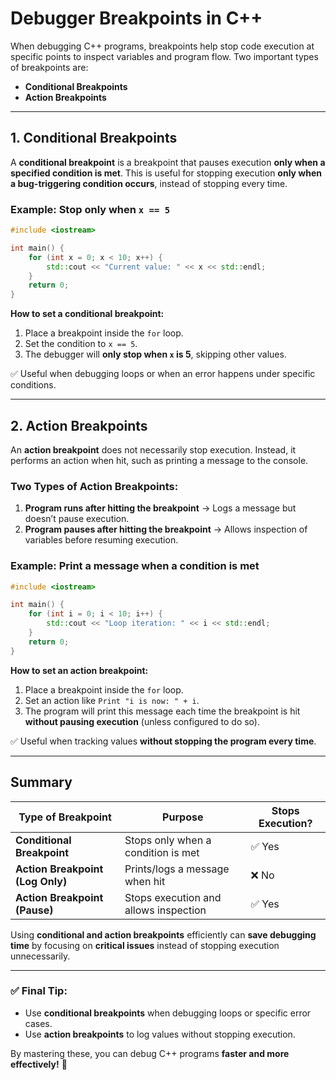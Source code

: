 # **Debugger Breakpoints in C++**

When debugging C++ programs, breakpoints help stop code execution at specific points to inspect variables and program flow. Two important types of breakpoints are:

- **Conditional Breakpoints**
- **Action Breakpoints**

---

## **1. Conditional Breakpoints**
A **conditional breakpoint** is a breakpoint that pauses execution **only when a specified condition is met**. This is useful for stopping execution **only when a bug-triggering condition occurs**, instead of stopping every time.

### **Example: Stop only when `x == 5`**
```cpp
#include <iostream>

int main() {
    for (int x = 0; x < 10; x++) {
        std::cout << "Current value: " << x << std::endl;
    }
    return 0;
}
```
**How to set a conditional breakpoint:**
1. Place a breakpoint inside the `for` loop.
2. Set the condition to `x == 5`.
3. The debugger will **only stop when `x` is 5**, skipping other values.

✅ Useful when debugging loops or when an error happens under specific conditions.

---

## **2. Action Breakpoints**
An **action breakpoint** does not necessarily stop execution. Instead, it performs an action when hit, such as printing a message to the console. 

### **Two Types of Action Breakpoints:**
1. **Program runs after hitting the breakpoint** → Logs a message but doesn’t pause execution.
2. **Program pauses after hitting the breakpoint** → Allows inspection of variables before resuming execution.

### **Example: Print a message when a condition is met**
```cpp
#include <iostream>

int main() {
    for (int i = 0; i < 10; i++) {
        std::cout << "Loop iteration: " << i << std::endl;
    }
    return 0;
}
```
**How to set an action breakpoint:**
1. Place a breakpoint inside the `for` loop.
2. Set an action like `Print "i is now: " + i`.
3. The program will print this message each time the breakpoint is hit **without pausing execution** (unless configured to do so).

✅ Useful when tracking values **without stopping the program every time**.

---

## **Summary**
| Type of Breakpoint | Purpose | Stops Execution? |
|--------------------|---------|-----------------|
| **Conditional Breakpoint** | Stops only when a condition is met | ✅ Yes |
| **Action Breakpoint (Log Only)** | Prints/logs a message when hit | ❌ No |
| **Action Breakpoint (Pause)** | Stops execution and allows inspection | ✅ Yes |

Using **conditional and action breakpoints** efficiently can **save debugging time** by focusing on **critical issues** instead of stopping execution unnecessarily.

---

### ✅ **Final Tip:**
- Use **conditional breakpoints** when debugging loops or specific error cases.
- Use **action breakpoints** to log values without stopping execution.

By mastering these, you can debug C++ programs **faster and more effectively!** 🚀
